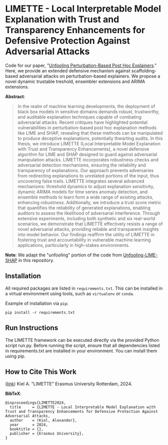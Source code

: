 # LIMETTE - Local Interpretable Model Explanation with Trust and Transparency Enhancements for Defensive Protection Against Adversarial Attacks

Code for our paper, "[Unfooling Perturbation-Based Post Hoc Explainers](https://arxiv.org/abs/2205.14772)." Here, we 
provide an extended defensive mechanism against scaffolding-based adversarial attacks on
perturbation-based explainers. We propose a novel dynamic trustable treshold, ensembler extensions and ARIMA extensions.

**Abstract**:

> In the realm of machine learning developments, the deployment of black box models in sensitive domains demands robust, trustworthy, and auditable explanation techniques capable of combating adversarial attacks. Recent critiques have highlighted potential vulnerabilities in perturbation-based post hoc explanation methods like LIME and SHAP, revealing that these methods can be manipulated to produce deceptive explanations, potentially thwarting audits. In this thesis, we introduce LIMETTE (Local Interpretable Model Explanation with Trust and Transparency Enhancements), a novel defensive algorithm for LIME and SHAP designed to guard against adversarial manipulation attacks. LIMETTE incorporates robustness checks and adversarial detection mechanisms, ensuring the reliability and transparency of explanations. Our approach prevents adversaries from redirecting explanations to unrelated portions of the input, thus uncovering false trails. LIMETTE integrates several advanced mechanisms: threshold dynamics to adjust explanation sensitivity, dynamic ARIMA models for time series anomaly detection, and ensemble methods to learn form a wide range of existing attacks, enhancing robustness. Additionally, we introduce a trust score metric that quantifies the reliability of generated explanations, enabling auditors to assess the likelihood of adversarial interference. Through extensive experiments, including both synthetic and six real-world scenarios, we demonstrate that LIMETTE effectively resists a range of novel adversarial attacks, providing reliable and transparent insights into model behavior. Our findings reaffirm the utility of LIMETTE in fostering trust and accountability in vulnerable machine learning applications, particularly in high-stakes environments.

**Note**: We adapt the "unfooling" portion of the code from [Unfooling-LIME-SHAP](https://github.com/craymichael/unfooling)
in this repository.

## Installation
All required packages are listed in `requirements.txt`. This can be installed
in a virtual environment using tools, such as `virtualenv` or `conda`.

Example of installation via `pip`:

```shell
pip install -r requirements.txt
```

## Run Instructions
The LIMETTE framework can be executed directly via the provided Python script run.py. Before running the script, ensure that all dependencies listed in requirements.txt are installed in your environment. You can install them using pip.



## How to Cite This Work

([link](https://arxiv.org/abs/2205.14772))
Kiel A. "LIMETTE"
Erasmus University Rotterdam, 2024.

**BibTeX**:

```text
@inproceedings{LIMETTE2024,
  title     = {LIMETTE - Local Interpretable Model Explanation with Trust and Transparency Enhancements for Defensive Protection Against Adversarial Attacks,
  author    = (Kiel, Alexander},
  year      = 2024,
  booktitle = {},
  publisher = {Erasmus University},
}
```
